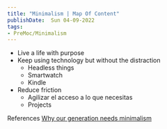 ```yaml
---
title: "Minimalism | Map Of Content"
publishDate:  Sun 04-09-2022
tags:
- PreMoc/Minimalism
---
```


- Live a life with purpose
- Keep using technology but without the distraction
	- Headless things
	- Smartwatch
	- Kindle
- Reduce friction
	- Agilizar el acceso a lo que necesitas
	- Projects




References
[Why our generation needs minimalism](https://www.youtube.com/watch?v=9XlRu3GDzeA)